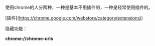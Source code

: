 使用chrome的人分两种，一种是基本不用插件的，一种是经常使用插件的。

\[插件\]\(https://chrome.google.com/webstore/category/extensions\)

隐藏功能：

**chrome://chrome-urls**

